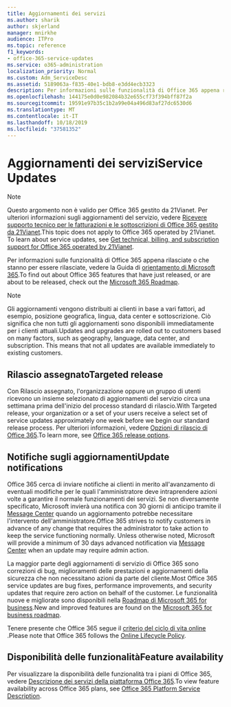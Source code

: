 ```yaml
---
title: Aggiornamenti dei servizi
ms.author: sharik
author: skjerland
manager: mnirkhe
audience: ITPro
ms.topic: reference
f1_keywords:
- office-365-service-updates
ms.service: o365-administration
localization_priority: Normal
ms.custom: Adm_ServiceDesc
ms.assetid: 5189063a-f835-40e1-bdb8-e3dd4ecb3323
description: Per informazioni sulle funzionalità di Office 365 appena rilasciate o che stanno per essere rilasciate, vedere la Guida di orientamento di Microsoft 365.
ms.openlocfilehash: 144175e0d0e982084b32e655cf73f394bff87f2a
ms.sourcegitcommit: 19591e97b35c1b2a99e04a496d83af27dc6530d6
ms.translationtype: MT
ms.contentlocale: it-IT
ms.lasthandoff: 10/18/2019
ms.locfileid: "37581352"
---
```

# <a name="service-updates"></a><span data-ttu-id="a07cd-103">Aggiornamenti dei servizi</span><span class="sxs-lookup"><span data-stu-id="a07cd-103">Service Updates</span></span>

> [!NOTE]
> <span data-ttu-id="a07cd-p101">Questo argomento non è valido per Office 365 gestito da 21Vianet. Per ulteriori informazioni sugli aggiornamenti del servizio, vedere [Ricevere supporto tecnico per le fatturazioni e le sottoscrizioni di Office 365 gestito da 21Vianet](http://go.microsoft.com/fwlink/?LinkID=733350&amp;clcid=0x409).</span><span class="sxs-lookup"><span data-stu-id="a07cd-p101">This topic does not apply to Office 365 operated by 21Vianet. To learn about service updates, see [Get technical, billing, and subscription support for Office 365 operated by 21Vianet](http://go.microsoft.com/fwlink/?LinkID=733350&amp;clcid=0x409).</span></span> 
  
<span data-ttu-id="a07cd-106">Per informazioni sulle funzionalità di Office 365 appena rilasciate o che stanno per essere rilasciate, vedere la Guida di [orientamento di Microsoft 365](https://go.microsoft.com/fwlink/?LinkId=509914).</span><span class="sxs-lookup"><span data-stu-id="a07cd-106">To find out about Office 365 features that have just released, or are about to be released, check out the [Microsoft 365 Roadmap](https://go.microsoft.com/fwlink/?LinkId=509914).</span></span>
  
> [!NOTE]
> <span data-ttu-id="a07cd-p102">Gli aggiornamenti vengono distribuiti ai clienti in base a vari fattori, ad esempio, posizione geografica, lingua, data center e sottoscrizione. Ciò significa che non tutti gli aggiornamenti sono disponibili immediatamente per i clienti attuali.</span><span class="sxs-lookup"><span data-stu-id="a07cd-p102">Updates and upgrades are rolled out to customers based on many factors, such as geography, language, data center, and subscription. This means that not all updates are available immediately to existing customers.</span></span> 
  
## <a name="targeted-release"></a><span data-ttu-id="a07cd-109">Rilascio assegnato</span><span class="sxs-lookup"><span data-stu-id="a07cd-109">Targeted release</span></span>

<span data-ttu-id="a07cd-110">Con Rilascio assegnato, l'organizzazione oppure un gruppo di utenti ricevono un insieme selezionato di aggiornamenti del servizio circa una settimana prima dell'inizio del processo standard di rilascio.</span><span class="sxs-lookup"><span data-stu-id="a07cd-110">With Targeted release, your organization or a set of your users receive a select set of service updates approximately one week before we begin our standard release process.</span></span> <span data-ttu-id="a07cd-111">Per ulteriori informazioni, vedere [Opzioni di rilascio di Office 365](https://docs.microsoft.com/office365/admin/manage/release-options-in-office-365?view=o365-worldwide).</span><span class="sxs-lookup"><span data-stu-id="a07cd-111">To learn more, see [Office 365 release options](https://docs.microsoft.com/office365/admin/manage/release-options-in-office-365?view=o365-worldwide).</span></span> 
  
## <a name="update-notifications"></a><span data-ttu-id="a07cd-112">Notifiche sugli aggiornamenti</span><span class="sxs-lookup"><span data-stu-id="a07cd-112">Update notifications</span></span>

<span data-ttu-id="a07cd-p104">Office 365 cerca di inviare notifiche ai clienti in merito all'avanzamento di eventuali modifiche per le quali l'amministratore deve intraprendere azioni volte a garantire il normale funzionamenti dei servizi. Se non diversamente specificato, Microsoft invierà una notifica con 30 giorni di anticipo tramite il [Message Center](https://docs.microsoft.com/office365/admin/manage/message-center?view=o365-worldwide) quando un aggiornamento potrebbe necessitare l'intervento dell'amministratore.</span><span class="sxs-lookup"><span data-stu-id="a07cd-p104">Office 365 strives to notify customers in advance of any change that requires the administrator to take action to keep the service functioning normally. Unless otherwise noted, Microsoft will provide a minimum of 30 days advanced notification via [Message Center](https://docs.microsoft.com/office365/admin/manage/message-center?view=o365-worldwide) when an update may require admin action.</span></span> 
  
<span data-ttu-id="a07cd-115">La maggior parte degli aggiornamenti di servizio di Office 365 sono correzioni di bug, miglioramenti delle prestazioni e aggiornamenti della sicurezza che non necessitano azioni da parte del cliente.</span><span class="sxs-lookup"><span data-stu-id="a07cd-115">Most Office 365 service updates are bug fixes, performance improvements, and security updates that require zero action on behalf of the customer.</span></span> <span data-ttu-id="a07cd-116">Le funzionalità nuove e migliorate sono disponibili nella [Roadmap di Microsoft 365 for business](http://roadmap.office.com/).</span><span class="sxs-lookup"><span data-stu-id="a07cd-116">New and improved features are found on the [Microsoft 365 for business roadmap](http://roadmap.office.com/).</span></span>
  
<span data-ttu-id="a07cd-117">Tenere presente che Office 365 segue il [criterio del ciclo di vita online ](https://support.microsoft.com/lifecycle#gp/osslpolicy).</span><span class="sxs-lookup"><span data-stu-id="a07cd-117">Please note that Office 365 follows the [Online Lifecycle Policy](https://support.microsoft.com/lifecycle#gp/osslpolicy).</span></span>
  
## <a name="feature-availability"></a><span data-ttu-id="a07cd-118">Disponibilità delle funzionalità</span><span class="sxs-lookup"><span data-stu-id="a07cd-118">Feature availability</span></span>

<span data-ttu-id="a07cd-119">Per visualizzare la disponibilità delle funzionalità tra i piani di Office 365, vedere [Descrizione dei servizi della piattaforma Office 365](office-365-platform-service-description.md).</span><span class="sxs-lookup"><span data-stu-id="a07cd-119">To view feature availability across Office 365 plans, see [Office 365 Platform Service Description](office-365-platform-service-description.md).</span></span>
  

